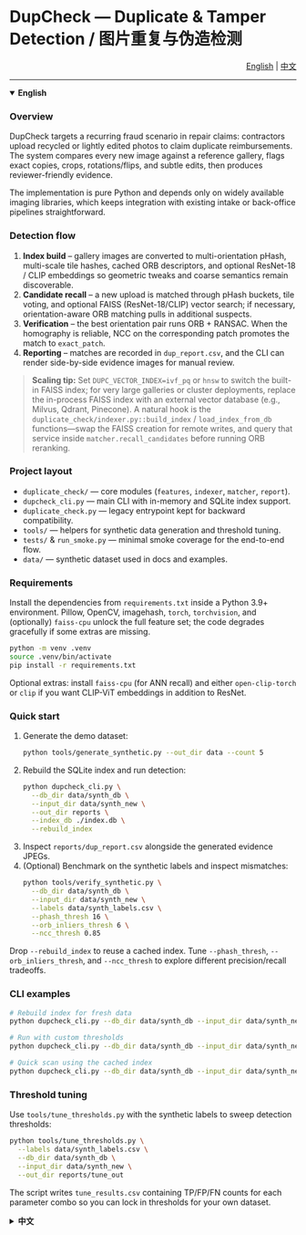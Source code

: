 # DupCheck — Duplicate & Tamper Detection / 图片重复与伪造检测

<div align="right">
  <a href="#english">English</a> | <a href="#中文">中文</a>
</div>

---

<details open>
<summary id="english"><strong>English</strong></summary>

### Overview
DupCheck targets a recurring fraud scenario in repair claims: contractors upload recycled or lightly edited photos to claim duplicate reimbursements. The system compares every new image against a reference gallery, flags exact copies, crops, rotations/flips, and subtle edits, then produces reviewer-friendly evidence.

The implementation is pure Python and depends only on widely available imaging libraries, which keeps integration with existing intake or back-office pipelines straightforward.

### Detection flow
1. **Index build** – gallery images are converted to multi-orientation pHash, multi-scale tile hashes, cached ORB descriptors, and optional ResNet-18 / CLIP embeddings so geometric tweaks and coarse semantics remain discoverable.
2. **Candidate recall** – a new upload is matched through pHash buckets, tile voting, and optional FAISS (ResNet-18/CLIP) vector search; if necessary, orientation-aware ORB matching pulls in additional suspects.
3. **Verification** – the best orientation pair runs ORB + RANSAC. When the homography is reliable, NCC on the corresponding patch promotes the match to `exact_patch`.
4. **Reporting** – matches are recorded in `dup_report.csv`, and the CLI can render side-by-side evidence images for manual review.

> **Scaling tip:** Set `DUPC_VECTOR_INDEX=ivf_pq` or `hnsw` to switch the built-in FAISS index; for very large galleries or cluster deployments, replace the in-process FAISS index with an external vector database (e.g., Milvus, Qdrant, Pinecone). A natural hook is the `duplicate_check/indexer.py::build_index` / `load_index_from_db` functions—swap the FAISS creation for remote writes, and query that service inside `matcher.recall_candidates` before running ORB reranking.

### Project layout
- `duplicate_check/` — core modules (`features`, `indexer`, `matcher`, `report`).
- `dupcheck_cli.py` — main CLI with in-memory and SQLite index support.
- `duplicate_check.py` — legacy entrypoint kept for backward compatibility.
- `tools/` — helpers for synthetic data generation and threshold tuning.
- `tests/` & `run_smoke.py` — minimal smoke coverage for the end-to-end flow.
- `data/` — synthetic dataset used in docs and examples.

### Requirements
Install the dependencies from `requirements.txt` inside a Python 3.9+ environment. Pillow, OpenCV, imagehash, `torch`, `torchvision`, and (optionally) `faiss-cpu` unlock the full feature set; the code degrades gracefully if some extras are missing.

```bash
python -m venv .venv
source .venv/bin/activate
pip install -r requirements.txt
```

Optional extras: install `faiss-cpu` (for ANN recall) and either `open-clip-torch` or `clip` if you want CLIP-ViT embeddings in addition to ResNet.

### Quick start
1. Generate the demo dataset:
   ```bash
   python tools/generate_synthetic.py --out_dir data --count 5
   ```
2. Rebuild the SQLite index and run detection:
   ```bash
   python dupcheck_cli.py \
     --db_dir data/synth_db \
     --input_dir data/synth_new \
     --out_dir reports \
     --index_db ./index.db \
     --rebuild_index
   ```
3. Inspect `reports/dup_report.csv` alongside the generated evidence JPEGs.
4. (Optional) Benchmark on the synthetic labels and inspect mismatches:
   ```bash
   python tools/verify_synthetic.py \
     --db_dir data/synth_db \
     --input_dir data/synth_new \
     --labels data/synth_labels.csv \
     --phash_thresh 16 \
     --orb_inliers_thresh 6 \
     --ncc_thresh 0.85
   ```

Drop `--rebuild_index` to reuse a cached index. Tune `--phash_thresh`, `--orb_inliers_thresh`, and `--ncc_thresh` to explore different precision/recall tradeoffs.

### CLI examples
```bash
# Rebuild index for fresh data
python dupcheck_cli.py --db_dir data/synth_db --input_dir data/synth_new --out_dir reports --index_db ./index.db --rebuild_index

# Run with custom thresholds
python dupcheck_cli.py --db_dir data/synth_db --input_dir data/synth_new --out_dir reports --phash_thresh 12 --orb_inliers_thresh 30 --ncc_thresh 0.94

# Quick scan using the cached index
python dupcheck_cli.py --db_dir data/synth_db --input_dir data/synth_new --out_dir reports --index_db ./index.db
```

### Threshold tuning
Use `tools/tune_thresholds.py` with the synthetic labels to sweep detection thresholds:

```bash
python tools/tune_thresholds.py \
  --labels data/synth_labels.csv \
  --db_dir data/synth_db \
  --input_dir data/synth_new \
  --out_dir reports/tune_out
```

The script writes `tune_results.csv` containing TP/FP/FN counts for each parameter combo so you can lock in thresholds for your own dataset.

</details>

<details>
<summary id="中文"><strong>中文</strong></summary>

### 项目简介
DupCheck 聚焦理赔审核中的骗赔套路：重复提交、裁剪拼接、亮度/压缩篡改等。系统会把新上传图片与历史图库逐一比对，识别完全重复、局部重复、旋转/翻转及轻度改动的图像，并输出便于人工复核的证据。

项目依赖常见的 Python 图像 / 深度学习库，可嵌入现有的上传或后台审核流程。

### 检测流程
1. **构建索引**：对图库图片计算多姿态 pHash（原图、旋转、翻转）、多尺度块哈希、缓存 ORB 关键点，并可生成 ResNet-18 / CLIP 嵌入，确保几何和粗语义变化也能被召回。
2. **召回候选**：新图片通过 pHash/块哈希匹配，并可结合基于 ResNet-18/CLIP 的 FAISS 向量检索；如有需要再执行多姿态 ORB 匹配，把旋转、翻转的嫌疑图拉入候选集。
3. **精排验证**：对最佳姿态组合执行 ORB + RANSAC，若单应关系稳定，则在对应区域做 NCC，判断是否为 `exact_patch`。
4. **结果输出**：检测结论写入 `dup_report.csv`，命令行可生成对照证据图，辅助人工审核。

> **扩展建议**：可通过设置环境变量 `DUPC_VECTOR_INDEX=ivf_pq` 或 `hnsw` 切换内置 FAISS 索引；若图库规模巨大或需集群部署，可在 `duplicate_check/indexer.py` / `load_index_from_db` 中替换 FAISS，为 Milvus、Qdrant、Pinecone 等外部向量库写入，并在 `matcher.recall_candidates` 中调用该服务。

### 目录结构
- `duplicate_check/` —— 核心模块（`features`、`indexer`、`matcher`、`report`）。
- `dupcheck_cli.py` —— 主命令行工具，支持内存或 SQLite 索引。
- `duplicate_check.py` —— 保留的兼容性入口脚本。
- `tools/` —— 合成数据生成、阈值调参等辅助脚本。
- `tests/` 与 `run_smoke.py` —— 端到端冒烟验证。
- `data/` —— 文档示例所用的合成数据集。

### 环境依赖
建议在 Python 3.9+ 中创建虚拟环境，并安装 `requirements.txt` 列出的依赖。OpenCV、Pillow、imagehash、`torch`、`torchvision` 与可选的 `faiss-cpu` 能启用全部功能，缺失时流程会自动降级。

```bash
python -m venv .venv
source .venv/bin/activate
pip install -r requirements.txt
```

可选依赖：`faiss-cpu`（向量召回），以及 `open-clip-torch` 或 `clip`（启用 CLIP-ViT 向量）。

### 快速体验
1. 生成示例数据集：
   ```bash
   python tools/generate_synthetic.py --out_dir data --count 5
   ```
2. 重建 SQLite 索引并运行检测：
   ```bash
   python dupcheck_cli.py \
     --db_dir data/synth_db \
     --input_dir data/synth_new \
     --out_dir reports \
     --index_db ./index.db \
     --rebuild_index
   ```
3. 查看 `reports/dup_report.csv` 及生成的证据图片。
4. （可选）对合成标注集进行评估，查看召回差异：
   ```bash
   python tools/verify_synthetic.py \
     --db_dir data/synth_db \
     --input_dir data/synth_new \
     --labels data/synth_labels.csv \
     --phash_thresh 16 \
     --orb_inliers_thresh 6 \
     --ncc_thresh 0.85
   ```

如需复用已有索引，可省略 `--rebuild_index`。可通过 `--phash_thresh`、`--orb_inliers_thresh`、`--ncc_thresh` 调整查准率与召回率之间的权衡。

### 常用命令
```bash
# 重建索引
python dupcheck_cli.py --db_dir data/synth_db --input_dir data/synth_new --out_dir reports --index_db ./index.db --rebuild_index

# 自定义阈值运行
python dupcheck_cli.py --db_dir data/synth_db --input_dir data/synth_new --out_dir reports --phash_thresh 12 --orb_inliers_thresh 30 --ncc_thresh 0.94

# 使用已有索引快速扫描
python dupcheck_cli.py --db_dir data/synth_db --input_dir data/synth_new --out_dir reports --index_db ./index.db
```

### 阈值调参
使用 `tools/tune_thresholds.py` 对阈值组合进行网格搜索：

```bash
python tools/tune_thresholds.py \
  --labels data/synth_labels.csv \
  --db_dir data/synth_db \
  --input_dir data/synth_new \
  --out_dir reports/tune_out
```

脚本会输出 `tune_results.csv`，包含每组参数的 TP/FP/FN 统计，可据此锁定适合业务数据的阈值。

</details>
